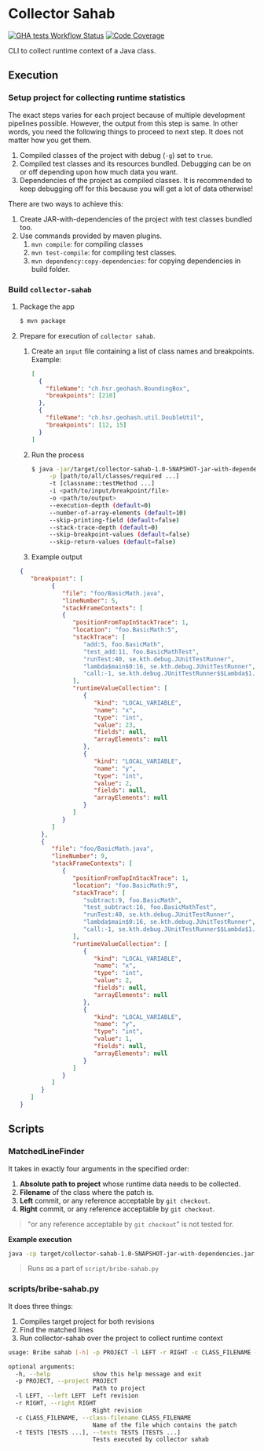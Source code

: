 # Collector Sahab

[![GHA tests Workflow Status](https://github.com/algomaster99/collector-sahab/actions/workflows/tests.yml/badge.svg)](https://github.com/algomaster99/collector-sahab/actions/workflows/tests.yml)
[![Code Coverage](https://codecov.io/gh/algomaster99/collector-sahab/branch/main/graph/badge.svg)](https://codecov.io/gh/algomaster99/collector-sahab)

CLI to collect runtime context of a Java class.

## Execution

### Setup project for collecting runtime statistics

The exact steps varies for each project because of multiple development
pipelines possible. However, the output from this step is same. In other
words, you need the following things to proceed to next step. It does not
matter how you get them.

1. Compiled classes of the project with debug (`-g`) set to `true`.
2. Compiled test classes and its resources bundled. Debugging can be on or off
   depending upon how much data you want.
3. Dependencies of the project as compiled classes. It is recommended to keep
   debugging off for this because you will get a lot of data otherwise!

There are two ways to achieve this:
1. Create JAR-with-dependencies of the project with test classes bundled too.
2. Use commands provided by maven plugins.
   1. `mvn compile`: for compiling classes
   2. `mvn test-compile`: for compiling test classes.
   3. `mvn dependency:copy-dependencies`: for copying dependencies in build folder.

### Build `collector-sahab`

1. Package the app
    ```bash
   $ mvn package
    ```
2. Prepare for execution of `collector sahab`.
   1. Create an `input` file containing a list of class names and breakpoints.
      Example:
      ```json
      [
        {
          "fileName": "ch.hsr.geohash.BoundingBox",
          "breakpoints": [210]
        },
        {
          "fileName": "ch.hsr.geohash.util.DoubleUtil",
          "breakpoints": [12, 15]
        }
      ]
      ```
   2. Run the process
      ```bash
      $ java -jar/target/collector-sahab-1.0-SNAPSHOT-jar-with-dependencies.jar \
           -p [path/to/all/classes/required ...]
           -t [classname::testMethod ...]
           -i <path/to/input/breakpoint/file>
           -o <path/to/output>
           --execution-depth (default=0)
           --number-of-array-elements (default=10)
           --skip-printing-field (default=false)
           --stack-trace-depth (default=0)
           --skip-breakpoint-values (default=false)
           --skip-return-values (default=false)
      ```
   3. Example output
   
   ```json
   {
      "breakpoint": [
            {
               "file": "foo/BasicMath.java",
               "lineNumber": 5,
               "stackFrameContexts": [
               {
                  "positionFromTopInStackTrace": 1,
                  "location": "foo.BasicMath:5",
                  "stackTrace": [
                     "add:5, foo.BasicMath",
                     "test_add:11, foo.BasicMathTest",
                     "runTest:40, se.kth.debug.JUnitTestRunner",
                     "lambda$main$0:16, se.kth.debug.JUnitTestRunner",
                     "call:-1, se.kth.debug.JUnitTestRunner$$Lambda$1.81628611"
                  ],
                  "runtimeValueCollection": [
                     {
                        "kind": "LOCAL_VARIABLE",
                        "name": "x",
                        "type": "int",
                        "value": 23,
                        "fields": null,
                        "arrayElements": null
                     },
                     {  
                        "kind": "LOCAL_VARIABLE",
                        "name": "y",
                        "type": "int",
                        "value": 2,
                        "fields": null,
                        "arrayElements": null
                     }
                  ]
               }
            ]
         },
         {
            "file": "foo/BasicMath.java",
            "lineNumber": 9,
            "stackFrameContexts": [
               {
                  "positionFromTopInStackTrace": 1,
                  "location": "foo.BasicMath:9",
                  "stackTrace": [
                     "subtract:9, foo.BasicMath",
                     "test_subtract:16, foo.BasicMathTest",
                     "runTest:40, se.kth.debug.JUnitTestRunner",
                     "lambda$main$0:16, se.kth.debug.JUnitTestRunner",
                     "call:-1, se.kth.debug.JUnitTestRunner$$Lambda$1.81628611"
                  ],
                  "runtimeValueCollection": [
                     {
                        "kind": "LOCAL_VARIABLE",
                        "name": "x",
                        "type": "int",
                        "value": 2,
                        "fields": null,
                        "arrayElements": null
                     },
                     {
                        "kind": "LOCAL_VARIABLE",
                        "name": "y",
                        "type": "int",
                        "value": 1,
                        "fields": null,
                        "arrayElements": null
                     } 
                  ]
               }
            ]
         }
      ]
   }
   ```

## Scripts

### MatchedLineFinder

It takes in exactly four arguments in the specified order:
1. **Absolute path to project** whose runtime data needs to be collected.
2. **Filename** of the class where the patch is.
3. **Left** commit, or any reference acceptable by `git checkout`.
4. **Right** commit, or any reference acceptable by `git checkout`.

> "or any reference acceptable by `git checkout`" is not tested for.

**Example execution**
```bash
java -cp target/collector-sahab-1.0-SNAPSHOT-jar-with-dependencies.jar se.kth.debug.MatchedLineFinder /home/assert/Desktop/experiments/drr-as-pr/Time-11 DateTimeZoneBuilder.java e5d67a8162aebb7dbd5df8cdc21442ef111d2ba1 1c04679173a46faa59e73f68def33f60843f8beb
```

> Runs as a part of `script/bribe-sahab.py`

### scripts/bribe-sahab.py

It does three things:
1. Compiles target project for both revisions
2. Find the matched lines
3. Run collector-sahab over the project to collect runtime context

```bash
usage: Bribe sahab [-h] -p PROJECT -l LEFT -r RIGHT -c CLASS_FILENAME -t TESTS [TESTS ...]

optional arguments:
  -h, --help            show this help message and exit
  -p PROJECT, --project PROJECT
                        Path to project
  -l LEFT, --left LEFT  Left revision
  -r RIGHT, --right RIGHT
                        Right revision
  -c CLASS_FILENAME, --class-filename CLASS_FILENAME
                        Name of the file which contains the patch
  -t TESTS [TESTS ...], --tests TESTS [TESTS ...]
                        Tests executed by collector sahab
```
